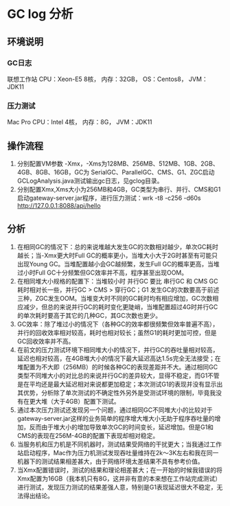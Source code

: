 # GC log 分析
## 环境说明
### GC日志
联想工作站 
CPU：Xeon-E5 8核，
内存：32GB，
OS：Centos8，
JVM：JDK11
### 压力测试
Mac Pro 
CPU：Intel 4核，
内存：8G，
JVM：JDK11
## 操作流程
1. 分别配置VM参数 -Xmx，-Xms为128MB、256MB、512MB、1GB、2GB、4GB、8GB、16GB，GC为 SerialGC、ParallelGC、CMS、G1、ZGC启动GCLogAnalysis.java测试输出gc日志，见gclog目录。
2. 分别配置Xmx,Xms大小为256MB和4GB，GC类型为串行、并行、CMS和G1启动gateway-server.jar程序，进行压力测试：wrk -t8 -c256 -d60s http://127.0.0.1:8088/api/hello
## 分析
1. 在相同GC的情况下：总的来说堆越大发生GC的次数相对越少，单次GC耗时越长；当-Xmx更大时Full GC的概率更小，当堆大小大于2G时甚至有可能只出现Young GC。当堆配置越小会GC越频繁，发生Full GC的概率更高，当堆过小时Full GC十分频繁但GC效率并不高，程序甚至出现OOM。
2. 在相同堆大小规格的配置下：当堆较小时 并行GC 要比 串行GC 和 CMS GC 耗时相对长一些，并行GC > CMS > 穿行GC；G1 发生GC的次数要高于前述三种，ZGC发生OOM。当堆变大时不同的GC耗时均有相应增加，GC次数相应减少，但总的来说并行GC的耗时变化更陡峭，当堆配置超过4G时并行GC的单次耗时要高于其它的几种GC，其GC次数也更少。
3. GC效率：除了堆过小的情况下（各种GC的效率都很频繁但效率普遍不高），并行的回收效率相对较高，耗时也相对较长；虽然G1的耗时更加可控，但是GC回收效率并不高。
4. 在前文的压力测试环境下相同堆大小的情况下，并行GC的吞吐量相对较高，延迟也相对较高，在4GB堆大小的情况下最大延迟高达1.5s完全无法接受；在堆配置为不大即（256MB）的时候各种GC的表现差距并不大。通过相同GC类型不同堆大小的对比总的来说并行GC的差异较大，显得不稳定，而G1不管是在平均还是最大延迟相对来说都更加稳定；本次测试G1的表现并没有显示出其优势，分析除了单次测试的不确定性外另外是受测试环境的限制，毕竟我没有在更大堆（大于4GB）配置下测试。
5. 通过本次压力测试还发现另一个问题，通过相同GC不同堆大小的比较对于gateway-server.jar这样的业务简单的程序增大堆大小无助于程序吞吐量的增加，反而由于堆大小的增加导致单次GC的时间变长，延迟增加。但是G1和CMS的表现在256M-4GB的配置下表现却相对稳定。
6. 当服务机和压力机是不同机器时，测试结果受网络的干扰更大；当我通过工作站启动程序，Mac作为压力机测试发现吞吐量维持在2k～3K左右和我在同一机器下的测试结果相差甚大，由于网络环境太差结果不具有参考价值。
7. 当Xmx配置错误时，测试的结果和理论相差甚大；在一开始的时候我错误的将Xmx配置为16GB（我本机只有8G，这并非有意的本来想在工作站完成测试）进行测试，发现压力测试的结果差强人意，特别是G1表现延迟很大不稳定，无法得出结论。

